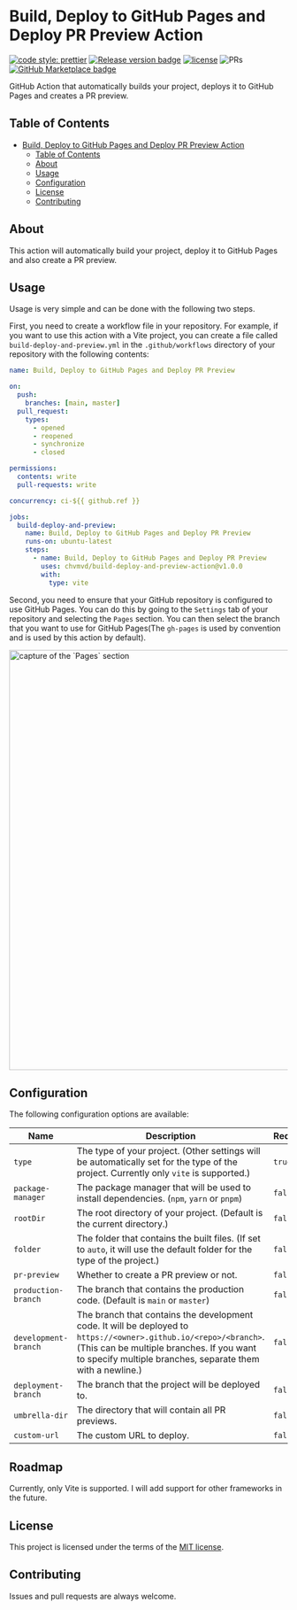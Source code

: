 # Build, Deploy to GitHub Pages and Deploy PR Preview Action

[![code style: prettier](https://img.shields.io/badge/code_style-prettier-ff69b4.svg?style=flat-square)](https://github.com/prettier/prettier)
[![Release version badge](https://img.shields.io/github/v/release/chvmvd/build-deploy-and-preview-action.svg?logo=github)](https://github.com/chvmvd/build-deploy-and-preview-action/releases)
[![license](https://img.shields.io/badge/license-MIT-informational.svg)](LICENSE)
![PRs](https://img.shields.io/badge/PRs-welcome-brightgreen.svg)
[![GitHub Marketplace badge](https://img.shields.io/badge/action-marketplace-blue.svg?logo=github&color=orange)](https://github.com/marketplace/actions/build-deploy-to-github-pages-and-deploy-pr-preview)

GitHub Action that automatically builds your project, deploys it to GitHub Pages and creates a PR preview.

## Table of Contents

- [Build, Deploy to GitHub Pages and Deploy PR Preview Action](#build-deploy-to-github-pages-and-deploy-pr-preview-action)
  - [Table of Contents](#table-of-contents)
  - [About](#about)
  - [Usage](#usage)
  - [Configuration](#configuration)
  - [License](#license)
  - [Contributing](#contributing)

## About

This action will automatically build your project, deploy it to GitHub Pages and also create a PR preview.

## Usage

Usage is very simple and can be done with the following two steps.

First, you need to create a workflow file in your repository. For example, if you want to use this action with a Vite project, you can create a file called `build-deploy-and-preview.yml` in the `.github/workflows` directory of your repository with the following contents:

```yaml
name: Build, Deploy to GitHub Pages and Deploy PR Preview

on:
  push:
    branches: [main, master]
  pull_request:
    types:
      - opened
      - reopened
      - synchronize
      - closed

permissions:
  contents: write
  pull-requests: write

concurrency: ci-${{ github.ref }}

jobs:
  build-deploy-and-preview:
    name: Build, Deploy to GitHub Pages and Deploy PR Preview
    runs-on: ubuntu-latest
    steps:
      - name: Build, Deploy to GitHub Pages and Deploy PR Preview
        uses: chvmvd/build-deploy-and-preview-action@v1.0.0
        with:
          type: vite
```

Second, you need to ensure that your GitHub repository is configured to use GitHub Pages. You can do this by going to the `Settings` tab of your repository and selecting the `Pages` section. You can then select the branch that you want to use for GitHub Pages(The `gh-pages` is used by convention and is used by this action by default).

<img width="759" alt="capture of the `Pages` section" src="https://user-images.githubusercontent.com/104971044/229016748-96f21ec8-242e-4a74-a8a5-ed5576f00347.png">

## Configuration

The following configuration options are available:

| Name                 | Description                                                                                                                                                                                                                 | Required | Default            |
| -------------------- | --------------------------------------------------------------------------------------------------------------------------------------------------------------------------------------------------------------------------- | -------- | ------------------ |
| `type`               | The type of your project. (Other settings will be automatically set for the type of the project. Currently only `vite` is supported.)                                                                                       | `true`   |                    |
| `package-manager`    | The package manager that will be used to install dependencies. (`npm`, `yarn` or `pnpm`)                                                                                                                                    | `false`  | `npm`              |
| `rootDir`            | The root directory of your project. (Default is the current directory.)                                                                                                                                                     | `false`  | `.`                |
| `folder`             | The folder that contains the built files. (If set to `auto`, it will use the default folder for the type of the project.)                                                                                                   | `false`  | `auto`             |
| `pr-preview`         | Whether to create a PR preview or not.                                                                                                                                                                                      | `false`  | `true`             |
| `production-branch`  | The branch that contains the production code. (Default is `main` or `master`)                                                                                                                                               | `false`  | `main` or `master` |
| `development-branch` | The branch that contains the development code. It will be deployed to `https://<owner>.github.io/<repo>/<branch>`. (This can be multiple branches. If you want to specify multiple branches, separate them with a newline.) | `false`  |                    |
| `deployment-branch`  | The branch that the project will be deployed to.                                                                                                                                                                            | `false`  | `gh-pages`         |
| `umbrella-dir`       | The directory that will contain all PR previews.                                                                                                                                                                            | `false`  | `pr-preview`       |
| `custom-url`         | The custom URL to deploy.                                                                                                                                                                                                   | `false`  |                    |

## Roadmap

Currently, only Vite is supported. I will add support for other frameworks in the future.

## License

This project is licensed under the terms of the [MIT license](LICENSE).

## Contributing

Issues and pull requests are always welcome.

